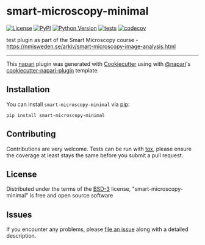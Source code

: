 # smart-microscopy-minimal

[![License](https://img.shields.io/pypi/l/smart-microscopy-minimal.svg?color=green)](https://github.com/zeserrado-marques/smart-microscopy-minimal/raw/master/LICENSE)
[![PyPI](https://img.shields.io/pypi/v/smart-microscopy-minimal.svg?color=green)](https://pypi.org/project/smart-microscopy-minimal)
[![Python Version](https://img.shields.io/pypi/pyversions/smart-microscopy-minimal.svg?color=green)](https://python.org)
[![tests](https://github.com/zeserrado-marques/smart-microscopy-minimal/workflows/tests/badge.svg)](https://github.com/zeserrado-marques/smart-microscopy-minimal/actions)
[![codecov](https://codecov.io/gh/zeserrado-marques/smart-microscopy-minimal/branch/master/graph/badge.svg)](https://codecov.io/gh/zeserrado-marques/smart-microscopy-minimal)

test plugin as part of the Smart Microscopy course - https://nmisweden.se/arkiv/smart-microscopy-image-analysis.html

----------------------------------

This [napari] plugin was generated with [Cookiecutter] using with [@napari]'s [cookiecutter-napari-plugin] template.

<!--
Don't miss the full getting started guide to set up your new package:
https://github.com/napari/cookiecutter-napari-plugin#getting-started

and review the napari docs for plugin developers:
https://napari.org/docs/plugins/index.html
-->

## Installation

You can install `smart-microscopy-minimal` via [pip]:

    pip install smart-microscopy-minimal

## Contributing

Contributions are very welcome. Tests can be run with [tox], please ensure
the coverage at least stays the same before you submit a pull request.

## License

Distributed under the terms of the [BSD-3] license,
"smart-microscopy-minimal" is free and open source software

## Issues

If you encounter any problems, please [file an issue] along with a detailed description.

[napari]: https://github.com/napari/napari
[Cookiecutter]: https://github.com/audreyr/cookiecutter
[@napari]: https://github.com/napari
[MIT]: http://opensource.org/licenses/MIT
[BSD-3]: http://opensource.org/licenses/BSD-3-Clause
[GNU GPL v3.0]: http://www.gnu.org/licenses/gpl-3.0.txt
[GNU LGPL v3.0]: http://www.gnu.org/licenses/lgpl-3.0.txt
[Apache Software License 2.0]: http://www.apache.org/licenses/LICENSE-2.0
[Mozilla Public License 2.0]: https://www.mozilla.org/media/MPL/2.0/index.txt
[cookiecutter-napari-plugin]: https://github.com/napari/cookiecutter-napari-plugin
[file an issue]: https://github.com/zeserrado-marques/smart-microscopy-minimal/issues
[napari]: https://github.com/napari/napari
[tox]: https://tox.readthedocs.io/en/latest/
[pip]: https://pypi.org/project/pip/
[PyPI]: https://pypi.org/
